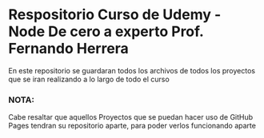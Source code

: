 # Respositorio Curso de Udemy - Node De cero a experto Prof. Fernando Herrera

<p> En este repositorio se guardaran todos los archivos de todos los proyectos que se iran realizando
a lo largo de todo el curso </p>

### NOTA:

Cabe resaltar que aquellos Proyectos que se puedan hacer uso de GitHub Pages tendran su repositorio aparte,
para poder verlos funcionando aparte
